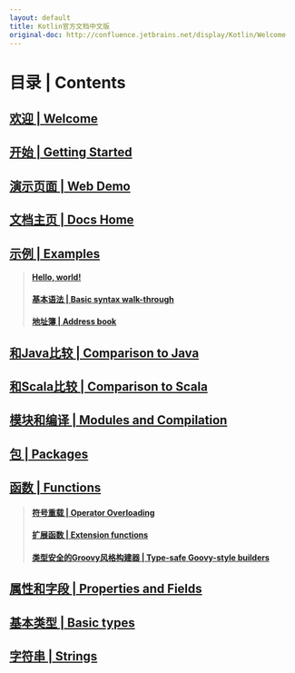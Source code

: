 ```yaml
---
layout: default
title: Kotlin官方文档中文版
original-doc: http://confluence.jetbrains.net/display/Kotlin/Welcome
---
```



# 目录 | Contents

## [欢迎 | Welcome](posts/welcome)
## [开始 | Getting Started](posts/getting-started)
## [演示页面 | Web Demo](posts/web-demo)
## [文档主页 | Docs Home](posts/docs-home)
## [示例 | Examples](posts/examples)
> #### [Hello, world!](posts/hello-world)
> #### [基本语法 | Basic syntax walk-through](posts/basic-syntax-walk-through)
> #### [地址簿 | Address book](posts/address-book)

## [和Java比较 | Comparison to Java](posts/comparison-to-java)
## [和Scala比较 | Comparison to Scala](posts/comparison-to-scala)
## [模块和编译 | Modules and Compilation](posts/modules-and-compilation)
## [包 | Packages](posts/packages)
## [函数 | Functions](posts/functions)
> #### [符号重载 | Operator Overloading](posts/operator-overloading)
> #### [扩展函数 | Extension functions](posts/extension-functions)
> #### [类型安全的Groovy风格构建器 | Type-safe Goovy-style builders](posts/type-safe-groovy-style-builders)

## [属性和字段 | Properties and Fields](posts/properties-and-fields)
## [基本类型 | Basic types](posts/basic-types)
## [字符串 | Strings](posts/strings)

